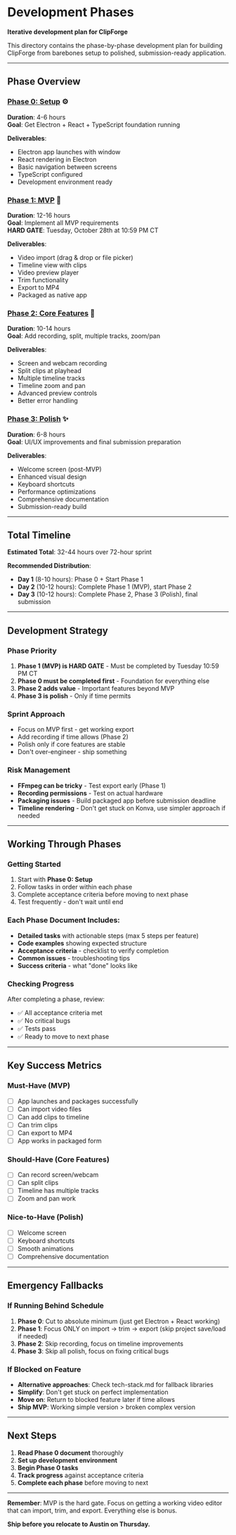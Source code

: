 # Development Phases

**Iterative development plan for ClipForge**

This directory contains the phase-by-phase development plan for building ClipForge from barebones setup to polished, submission-ready application.

---

## Phase Overview

### [Phase 0: Setup](./phase-0-setup.md) ⚙️
**Duration**: 4-6 hours  
**Goal**: Get Electron + React + TypeScript foundation running

**Deliverables**:
- Electron app launches with window
- React rendering in Electron
- Basic navigation between screens
- TypeScript configured
- Development environment ready

### [Phase 1: MVP](./phase-1-mvp.md) 🎯
**Duration**: 12-16 hours  
**Goal**: Implement all MVP requirements  
**HARD GATE**: Tuesday, October 28th at 10:59 PM CT

**Deliverables**:
- Video import (drag & drop or file picker)
- Timeline view with clips
- Video preview player
- Trim functionality
- Export to MP4
- Packaged as native app

### [Phase 2: Core Features](./phase-2-core-features.md) 🚀
**Duration**: 10-14 hours  
**Goal**: Add recording, split, multiple tracks, zoom/pan

**Deliverables**:
- Screen and webcam recording
- Split clips at playhead
- Multiple timeline tracks
- Timeline zoom and pan
- Advanced preview controls
- Better error handling

### [Phase 3: Polish](./phase-3-polish.md) ✨
**Duration**: 6-8 hours  
**Goal**: UI/UX improvements and final submission preparation

**Deliverables**:
- Welcome screen (post-MVP)
- Enhanced visual design
- Keyboard shortcuts
- Performance optimizations
- Comprehensive documentation
- Submission-ready build

---

## Total Timeline

**Estimated Total**: 32-44 hours over 72-hour sprint

**Recommended Distribution**:
- **Day 1** (8-10 hours): Phase 0 + Start Phase 1
- **Day 2** (10-12 hours): Complete Phase 1 (MVP), start Phase 2
- **Day 3** (10-12 hours): Complete Phase 2, Phase 3 (Polish), final submission

---

## Development Strategy

### Phase Priority
1. **Phase 1 (MVP) is HARD GATE** - Must be completed by Tuesday 10:59 PM CT
2. **Phase 0 must be completed first** - Foundation for everything else
3. **Phase 2 adds value** - Important features beyond MVP
4. **Phase 3 is polish** - Only if time permits

### Sprint Approach
- Focus on MVP first - get working export
- Add recording if time allows (Phase 2)
- Polish only if core features are stable
- Don't over-engineer - ship something

### Risk Management
- **FFmpeg can be tricky** - Test export early (Phase 1)
- **Recording permissions** - Test on actual hardware
- **Packaging issues** - Build packaged app before submission deadline
- **Timeline rendering** - Don't get stuck on Konva, use simpler approach if needed

---

## Working Through Phases

### Getting Started
1. Start with **Phase 0: Setup**
2. Follow tasks in order within each phase
3. Complete acceptance criteria before moving to next phase
4. Test frequently - don't wait until end

### Each Phase Document Includes:
- **Detailed tasks** with actionable steps (max 5 steps per feature)
- **Code examples** showing expected structure
- **Acceptance criteria** - checklist to verify completion
- **Common issues** - troubleshooting tips
- **Success criteria** - what "done" looks like

### Checking Progress
After completing a phase, review:
- ✅ All acceptance criteria met
- ✅ No critical bugs
- ✅ Tests pass
- ✅ Ready to move to next phase

---

## Key Success Metrics

### Must-Have (MVP)
- [ ] App launches and packages successfully
- [ ] Can import video files
- [ ] Can add clips to timeline
- [ ] Can trim clips
- [ ] Can export to MP4
- [ ] App works in packaged form

### Should-Have (Core Features)
- [ ] Can record screen/webcam
- [ ] Can split clips
- [ ] Timeline has multiple tracks
- [ ] Zoom and pan work

### Nice-to-Have (Polish)
- [ ] Welcome screen
- [ ] Keyboard shortcuts
- [ ] Smooth animations
- [ ] Comprehensive documentation

---

## Emergency Fallbacks

### If Running Behind Schedule
1. **Phase 0**: Cut to absolute minimum (just get Electron + React working)
2. **Phase 1**: Focus ONLY on import → trim → export (skip project save/load if needed)
3. **Phase 2**: Skip recording, focus on timeline improvements
4. **Phase 3**: Skip all polish, focus on fixing critical bugs

### If Blocked on Feature
- **Alternative approaches**: Check tech-stack.md for fallback libraries
- **Simplify**: Don't get stuck on perfect implementation
- **Move on**: Return to blocked feature later if time allows
- **Ship MVP**: Working simple version > broken complex version

---

## Next Steps

1. **Read Phase 0 document** thoroughly
2. **Set up development environment**
3. **Begin Phase 0 tasks**
4. **Track progress** against acceptance criteria
5. **Complete each phase** before moving to next

---

**Remember**: MVP is the hard gate. Focus on getting a working video editor that can import, trim, and export. Everything else is bonus.

**Ship before you relocate to Austin on Thursday.**

